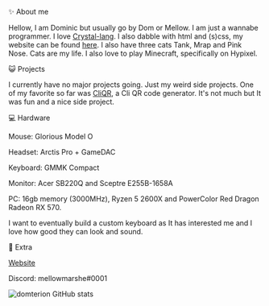 ✨ About me

Hellow, I am Dominic but usually go by Dom or Mellow. I am just a wannabe programmer. I love [Crystal-lang](https://crystal-lang.org/). I also dabble with html and (s)css, my website can be found [here](https://dominiquecat.com/). I also have three cats Tank, Mrap and Pink Nose. Cats are my life. I also love to play Minecraft, specifically on Hypixel. 

😺 Projects

I currently have no major projects going. Just my weird side projects. One of my favorite so far was [CliQR](https://github.com/Domterion/CliQR), a Cli QR code generator. It's not much but It was fun and a nice side project.

💻 Hardware

Mouse: Glorious Model O

Headset: Arctis Pro + GameDAC

Keyboard: GMMK Compact

Monitor: Acer SB220Q and Sceptre E255B-1658A

PC: 16gb memory (3000MHz), Ryzen 5 2600X and PowerColor Red Dragon Radeon RX 570.

I want to eventually build a custom keyboard as It has interested me and I love how good they can look and sound. 

🤜 Extra

[Website](https://dominiquecat.com)

Discord: mellowmarshe#0001

![domterion GitHub stats](https://github-readme-stats.vercel.app/api?username=domterion&count_private=true&show_icons=true&title_color=c4110e&icon_color=c4110e&text_color=350403&bg_color=00000000)


<!--
**Domterion/domterion** is a ✨ _special_ ✨ repository because its `README.md` (this file) appears on your GitHub profile.

Here are some ideas to get you started:

- 🔭 I’m currently working on ...
- 🌱 I’m currently learning ...
- 👯 I’m looking to collaborate on ...
- 🤔 I’m looking for help with ...
- 💬 Ask me about ...
- 📫 How to reach me: ...
- 😄 Pronouns: ...
- ⚡ Fun fact: ...
-->
